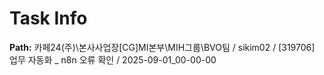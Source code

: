 # Task Info

**Path:** 카페24(주)\본사사업장\[CG]MI본부\MIH그룹\BVO팀 / sikim02 / [319706] 업무 자동화 _ n8n 오류 확인 / 2025-09-01_00-00-00

